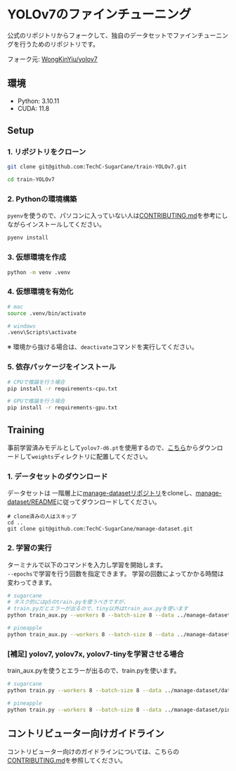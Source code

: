 # YOLOv7のファインチューニング

公式のリポジトリからフォークして、独自のデータセットでファインチューニングを行うためのリポジトリです。

フォーク元: [WongKinYiu/yolov7](https://github.com/WongKinYiu/yolov7)

## 環境

- Python: 3.10.11
- CUDA: 11.8

## Setup

### 1. リポジトリをクローン

```sh
git clone git@github.com:TechC-SugarCane/train-YOLOv7.git

cd train-YOLOv7
```

### 2. Pythonの環境構築

`pyenv`を使うので、パソコンに入っていない人は[CONTRIBUTING.md](https://github.com/TechC-SugarCane/.github/blob/main/CONTRIBUTING.md#pyenv-pyenv-win-%E3%81%AE%E3%82%A4%E3%83%B3%E3%82%B9%E3%83%88%E3%83%BC%E3%83%AB)を参考にしながらインストールしてください。

```bash
pyenv install
```

### 3. 仮想環境を作成

```bash
python -m venv .venv
```

### 4. 仮想環境を有効化

```bash
# mac
source .venv/bin/activate

# windows
.venv\Scripts\activate
```

※ 環境から抜ける場合は、`deactivate`コマンドを実行してください。

### 5. 依存パッケージをインストール

```bash
# CPUで推論を行う場合
pip install -r requirements-cpu.txt

# GPUで推論を行う場合
pip install -r requirements-gpu.txt
```

## Training

事前学習済みモデルとして`yolov7-d6.pt`を使用するので、[こちら](https://github.com/WongKinYiu/yolov7/releases/download/v0.1/yolov7-d6.pt)からダウンロードして`weights`ディレクトリに配置してください。

### 1. データセットのダウンロード

データセットは 一階層上に[manage-datasetリポジトリ](https://github.com/TechC-SugarCane/manage-dataset)をcloneし、[manage-dataset/README](https://github.com/TechC-SugarCane/manage-dataset/blob/main/README.md)に従ってダウンロードしてください。

```shell
# clone済みの人はスキップ
cd ..
git clone git@github.com:TechC-SugarCane/manage-dataset.git
```

### 2. 学習の実行

ターミナルで以下のコマンドを入力し学習を開始します。<br>
`--epochs`で学習を行う回数を指定できます。
学習の回数によってかかる時間は変わってきます。

```sh
# sugarcane
# タスク的にはp5のtrain.pyを使うべきですが、
# train.pyだとエラーが出るので、tiny以外はtrain_aux.pyを使います
python train_aux.py --workers 8 --batch-size 8 --data ../manage-dataset/datasets/sugarcane/data.yaml --cfg cfg/training/yolov7-d6.yaml --weights weights/yolov7-d6.pt --name yolov7-d6-sugarcane --hyp data/hyp.scratch.sugarcane.yaml --epochs 250 --device 0

# pineapple
python train_aux.py --workers 8 --batch-size 8 --data ../manage-dataset/pineapple/data.yaml --cfg cfg/training/yolov7-d6.yaml --weights weights/yolov7-d6.pt --name yolov7-d6-pineapple --hyp data/hyp.scratch.pineapple.yaml --epochs 250 --device 0
```

### [補足] yolov7, yolov7x, yolov7-tinyを学習させる場合

train_aux.pyを使うとエラーが出るので、train.pyを使います。

```sh
# sugarcane
python train.py --workers 8 --batch-size 8 --data ../manage-dataset/datasets/sugarcane/data.yaml --cfg cfg/training/yolov7-tiny.yaml --weights weights/yolov7-tiny.pt --name yolov7-tiny-sugarcane --hyp data/hyp.scratch.sugarcane.yaml --epochs 250 --device 0

# pineapple
python train.py --workers 8 --batch-size 8 --data ../manage-dataset/pineapple/data.yaml --cfg cfg/training/yolov7-tiny.yaml --weights weights/yolov7-tiny.pt --name yolov7-tiny-pineapple --hyp data/hyp.scratch.pineapple.yaml --epochs 250 --device 0
```

## コントリビューター向けガイドライン

コントリビューター向けのガイドラインについては、こちらの[CONTRIBUTING.md](https://github.com/TechC-SugarCane/.github/blob/main/CONTRIBUTING.md)を参照してください。
